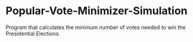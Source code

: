 # Popular-Vote-Minimizer-Simulation
Program that calculates the minimum number of votes needed to win the Presidential Elections.
